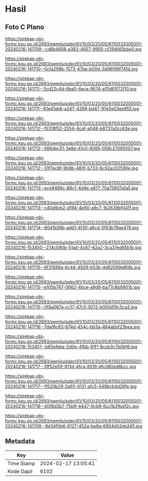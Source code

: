 # Hasil

## Foto C Plano

https://sirekap-obj-formc.kpu.go.id/2693/pemilu/pdpr/61/10/03/20/05/6110032005001-20240216-141709--cd8b4858-a383-4657-9955-cf394f45bbe0.jpg

https://sirekap-obj-formc.kpu.go.id/2693/pemilu/pdpr/61/10/03/20/05/6110032005001-20240216-141710--0cfa298b-1573-47be-b00d-3d96f96f741d.jpg

https://sirekap-obj-formc.kpu.go.id/2693/pemilu/pdpr/61/10/03/20/05/6110032005001-20240216-141711--3cd22c4d-6ba5-4eca-9674-e10d81f72f10.jpg

https://sirekap-obj-formc.kpu.go.id/2693/pemilu/pdpr/61/10/03/20/05/6110032005001-20240216-141711--61e41ab6-a247-4269-bd47-97e5e03ee955.jpg

https://sirekap-obj-formc.kpu.go.id/2693/pemilu/pdpr/61/10/03/20/05/6110032005001-20240216-141712--f5318f52-2554-4caf-a048-b8737a2cc63e.jpg

https://sirekap-obj-formc.kpu.go.id/2693/pemilu/pdpr/61/10/03/20/05/6110032005001-20240216-141712--566dec51-3e8e-41c0-8085-058c27095007.jpg

https://sirekap-obj-formc.kpu.go.id/2693/pemilu/pdpr/61/10/03/20/05/6110032005001-20240216-141712--31f7ec8f-9b9b-480f-b733-6c92ac02599e.jpg

https://sirekap-obj-formc.kpu.go.id/2693/pemilu/pdpr/61/10/03/20/05/6110032005001-20240216-141713--ece9489c-88c1-4d4e-a617-70a75807afa5.jpg

https://sirekap-obj-formc.kpu.go.id/2693/pemilu/pdpr/61/10/03/20/05/6110032005001-20240216-141713--c40d9cb2-d194-4e90-a9c7-1b2639bf041f.jpg

https://sirekap-obj-formc.kpu.go.id/2693/pemilu/pdpr/61/10/03/20/05/6110032005001-20240216-141714--80d1b58b-add1-4f30-a6cd-5f63b76ae478.jpg

https://sirekap-obj-formc.kpu.go.id/2693/pemilu/pdpr/61/10/03/20/05/6110032005001-20240216-153450--274c590b-51a4-4c87-82a2-3ca37ed85b1b.jpg

https://sirekap-obj-formc.kpu.go.id/2693/pemilu/pdpr/61/10/03/20/05/6110032005001-20240216-141715--8f31588a-6c44-4929-b53b-dd62099e8f4b.jpg

https://sirekap-obj-formc.kpu.go.id/2693/pemilu/pdpr/61/10/03/20/05/6110032005001-20240216-141715--e105b767-0662-4bce-a9d9-ba77c8b9901b.jpg

https://sirekap-obj-formc.kpu.go.id/2693/pemilu/pdpr/61/10/03/20/05/6110032005001-20240216-141715--0f8a087a-cc17-47c5-9212-b050d19c5ca3.jpg

https://sirekap-obj-formc.kpu.go.id/2693/pemilu/pdpr/61/10/03/20/05/6110032005001-20240216-141716--7daf8c63-674d-454c-bb3a-464abbf23bea.jpg

https://sirekap-obj-formc.kpu.go.id/2693/pemilu/pdpr/61/10/03/20/05/6110032005001-20240216-153451--b65efebe-2d0e-4fbb-91f1-8ccb3c7b0bf6.jpg

https://sirekap-obj-formc.kpu.go.id/2693/pemilu/pdpr/61/10/03/20/05/6110032005001-20240216-141717--3ff52e59-913d-4fca-8519-dfc080ed8bcc.jpg

https://sirekap-obj-formc.kpu.go.id/2693/pemilu/pdpr/61/10/03/20/05/6110032005001-20240216-141717--1f520b29-2a65-4131-afc5-449bcb4d26fe.jpg

https://sirekap-obj-formc.kpu.go.id/2693/pemilu/pdpr/61/10/03/20/05/6110032005001-20240216-141718--40f8d3b7-75b9-4447-9cb9-6cc1b2fbd12c.jpg

https://sirekap-obj-formc.kpu.go.id/2693/pemilu/pdpr/61/10/03/20/05/6110032005001-20240216-141709--9d34f0b6-6127-452a-be8a-6904d02eb245.jpg


## Metadata

| Key        | Value               |
| ---------- | ------------------- |
| Time Stamp | 2024-02-17 13:05:41 |
| Kode Dapil | 6102                |



